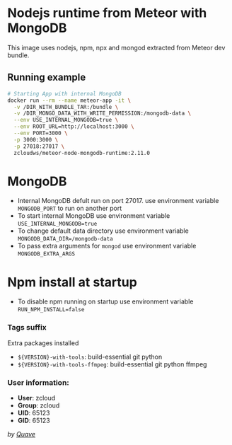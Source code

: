 # Nodejs runtime from Meteor with MongoDB 

This image uses nodejs, npm, npx and mongod extracted from Meteor dev bundle.

## Running example

```bash
# Starting App with internal MongoDB
docker run --rm --name meteor-app -it \
  -v /DIR_WITH_BUNDLE_TAR:/bundle \
  -v /DIR_MONGO_DATA_WITH_WRITE_PERMISSION:/mongodb-data \
  --env USE_INTERNAL_MONGODB=true \
  --env ROOT_URL=http://localhost:3000 \
  --env PORT=3000 \
  -p 3000:3000 \
  -p 27018:27017 \
  zcloudws/meteor-node-mongodb-runtime:2.11.0
```

# MongoDB

- Internal MongoDB defult run on port 27017. use environment variable `MONGODB_PORT` to run on another port
- To start internal MongoDB use environment variable `USE_INTERNAL_MONGODB=true`
- To change default data directory use environment variable `MONGODB_DATA_DIR=/mongodb-data`
- To pass extra arguments for `mongod` use environment variable `MONGODB_EXTRA_ARGS`

# Npm install at startup

- To disable npm running on startup use environment variable `RUN_NPM_INSTALL=false`


### Tags suffix

Extra packages installed

- `${VERSION}-with-tools`: build-essential git python
- `${VERSION}-with-tools-ffmpeg`: build-essential git python ffmpeg

### User information:

- **User**: zcloud
- **Group**: zcloud
- **UID**: 65123
- **GID**: 65123


_by [Quave](https://www.quave.com.br)_
